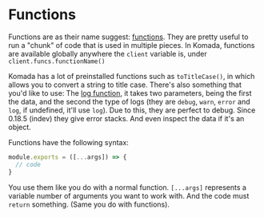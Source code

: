 # Functions

Functions are as their name suggest:
[functions](https://developer.mozilla.org/en-US/docs/Web/JavaScript/Reference/Global_Objects/Function).
They are pretty useful to run a "chunk" of code that is used in multiple pieces.
In Komada, functions are available globally anywhere the `client` variable is,
under `client.funcs.functionName()`

Komada has a lot of preinstalled functions such as `toTitleCase()`, in which allows
you to convert a string to title case. There's also something that you'd like to use:
The [log function](https://github.com/dirigeants/komada/blob/master/functions/log.js),
it takes two parameters, being the first the data, and the second the type of logs
(they are `debug`, `warn`, `error` and `log`, if undefined, it'll use `log`). Due
to this, they are perfect to debug. Since 0.18.5 (indev) they give error stacks.
And even inspect the data if it's an object.

Functions have the following syntax:

```js
module.exports = ([...args]) => {
  // code
}
```

You use them like you do with a normal function. `[...args]` represents a variable
number of arguments you want to work with. And the code must `return` something.
(Same you do with functions).
